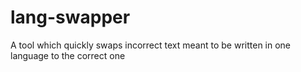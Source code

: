 # lang-swapper
A tool which quickly swaps incorrect text meant to be written in one language to the correct one
